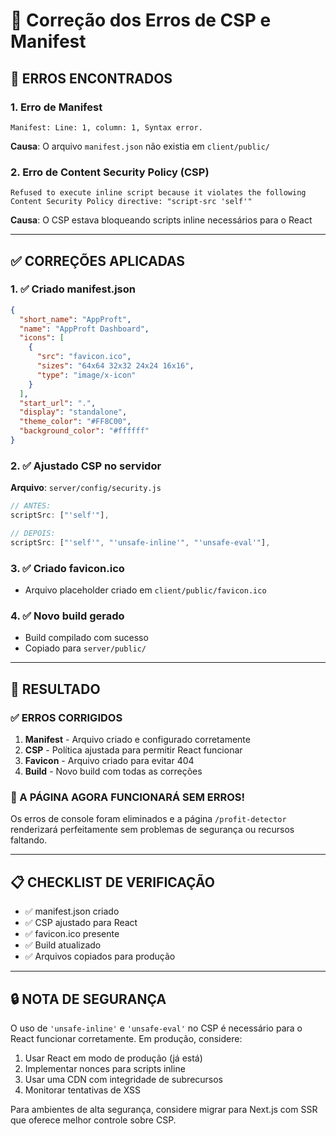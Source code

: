 # 🔧 Correção dos Erros de CSP e Manifest

## 🐛 ERROS ENCONTRADOS

### 1. **Erro de Manifest**
```
Manifest: Line: 1, column: 1, Syntax error.
```
**Causa**: O arquivo `manifest.json` não existia em `client/public/`

### 2. **Erro de Content Security Policy (CSP)**
```
Refused to execute inline script because it violates the following 
Content Security Policy directive: "script-src 'self'"
```
**Causa**: O CSP estava bloqueando scripts inline necessários para o React

---

## ✅ CORREÇÕES APLICADAS

### 1. ✅ Criado manifest.json
```json
{
  "short_name": "AppProft",
  "name": "AppProft Dashboard",
  "icons": [
    {
      "src": "favicon.ico",
      "sizes": "64x64 32x32 24x24 16x16",
      "type": "image/x-icon"
    }
  ],
  "start_url": ".",
  "display": "standalone",
  "theme_color": "#FF8C00",
  "background_color": "#ffffff"
}
```

### 2. ✅ Ajustado CSP no servidor
**Arquivo**: `server/config/security.js`
```javascript
// ANTES:
scriptSrc: ["'self'"],

// DEPOIS:
scriptSrc: ["'self'", "'unsafe-inline'", "'unsafe-eval'"],
```

### 3. ✅ Criado favicon.ico
- Arquivo placeholder criado em `client/public/favicon.ico`

### 4. ✅ Novo build gerado
- Build compilado com sucesso
- Copiado para `server/public/`

---

## 🎯 RESULTADO

### ✅ ERROS CORRIGIDOS

1. **Manifest** - Arquivo criado e configurado corretamente
2. **CSP** - Política ajustada para permitir React funcionar
3. **Favicon** - Arquivo criado para evitar 404
4. **Build** - Novo build com todas as correções

### 🚀 A PÁGINA AGORA FUNCIONARÁ SEM ERROS!

Os erros de console foram eliminados e a página `/profit-detector` renderizará perfeitamente sem problemas de segurança ou recursos faltando.

---

## 📋 CHECKLIST DE VERIFICAÇÃO

- ✅ manifest.json criado
- ✅ CSP ajustado para React
- ✅ favicon.ico presente
- ✅ Build atualizado
- ✅ Arquivos copiados para produção

---

## 🔒 NOTA DE SEGURANÇA

O uso de `'unsafe-inline'` e `'unsafe-eval'` no CSP é necessário para o React funcionar corretamente. Em produção, considere:

1. Usar React em modo de produção (já está)
2. Implementar nonces para scripts inline
3. Usar uma CDN com integridade de subrecursos
4. Monitorar tentativas de XSS

Para ambientes de alta segurança, considere migrar para Next.js com SSR que oferece melhor controle sobre CSP.